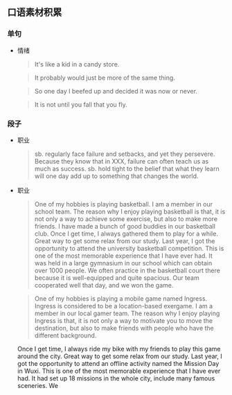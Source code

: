 ## 口语素材积累


### 单句
  - 情绪
      > It's like a kid in a candy store.

      > It probably would just be more of the same thing.

      > So one day I beefed up and decided it was now or never.

      > It is not until you fall that you fly.

### 段子
  - 职业
      > sb. regularly face failure and setbacks, and yet they persevere.
      Because they know that in XXX, failure can often teach us as much as success.
      sb. hold tight to the belief that what they learn will one day add up to something that changes the world.

  - 职业
      > One of my hobbies is playing basketball. I am a member in our school team. The reason why I enjoy playing basketball is that, it is not only a way to achieve some exercise, but also to make more friends. I have made a bunch of good buddies in our basketball club. Once I get time, I always gathered them to play for a while. Great way to get some relax from our study. Last year, I got the opportunity to attend the university basketball competition. This is one of the most memorable experience that I have ever had. It was held in a large gymnasium in our school which can obtain over 1000 people. We often practice in the basketball court there because it is well-equipped and quite spacious. Our team cooperated well that day, and we won the game.

      > One of my hobbies is playing a mobile game named Ingress. Ingress is considered to be a location-based exergame. I am a member in our local gamer team. The reason why I enjoy playing Ingress is that, it is not only a way to motivate you to move   the destination, but also to make friends with people who have the different background.

      Once I get time, I always ride my bike with my friends to play this game around the city. Great way to get some relax from our study. Last year, I got the opportunity to attend an offline activity named the Mission Day in Wuxi. This is one of the most memorable experience that I have ever had. It had set up 18 missions in the whole city, include many famous sceneries. We 
